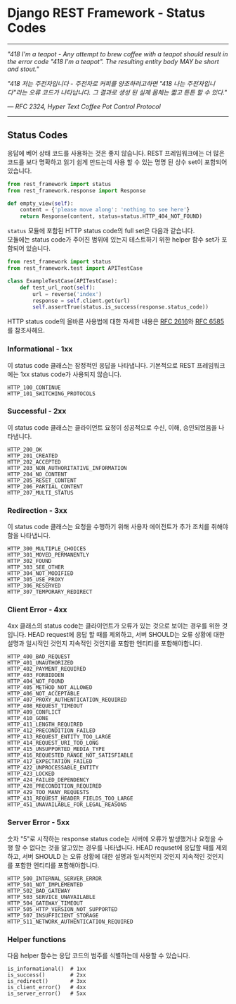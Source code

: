 # Django REST Framework - Status Codes

---

_"418 I'm a teapot - Any attempt to brew coffee with a teapot should result in the error code "418 I'm a teapot". The resulting entity body MAY be short and stout."_  

_"418 저는 주전자입니다 - 주전자로 커피를 양조하려고하면 "418 나는 주전자입니다"라는 오류 코드가 나타납니다. 그 결과로 생성 된 실제 몸체는 짧고 튼튼 할 수 있다."_  

_— RFC 2324, Hyper Text Coffee Pot Control Protocol_

---

## Status Codes
응답에 베어 상태 코드를 사용하는 것은 좋지 않습니다. REST 프레임워크에는 더 많은 코드를 보다 명확하고 읽기 쉽게 만드는데 사용 할 수 있는 명명 된 상수 set이 포함되어 있습니다.

```python
from rest_framework import status
from rest_framework.response import Response

def empty_view(self):
    content = {'please move along': 'nothing to see here'}
    return Response(content, status=status.HTTP_404_NOT_FOUND)
```
`status` 모듈에 포함된 HTTP status code의 full set은 다음과 같습니다.  
모듈에는 status code가 주어진 범위에 있는지 테스트하기 위한 helper 함수 set가 포함되어 있습니다.

```python
from rest_framework import status
from rest_framework.test import APITestCase

class ExampleTestCase(APITestCase):
    def test_url_root(self):
        url = reverse('index')
        response = self.client.get(url)
        self.assertTrue(status.is_success(response.status_code))
```
HTTP status code의 올바른 사용법에 대한 자세한 내용은 [RFC 2616](https://www.w3.org/Protocols/rfc2616/rfc2616-sec10.html)와 [RFC 6585](https://tools.ietf.org/html/rfc6585)를 참조사헤요.

### Informational - 1xx
이 status code 클래스는 잠정적인 응답을 나타냅니다. 기본적으로 REST 프레임워크에는 1xx status code가 사용되지 않습니다.

```
HTTP_100_CONTINUE
HTTP_101_SWITCHING_PROTOCOLS
```

### Successful - 2xx
이 status code 클래스는 클라이언트 요청이 성공적으로 수신, 이해, 승인되었음을 나타냅니다.

```
HTTP_200_OK
HTTP_201_CREATED
HTTP_202_ACCEPTED
HTTP_203_NON_AUTHORITATIVE_INFORMATION
HTTP_204_NO_CONTENT
HTTP_205_RESET_CONTENT
HTTP_206_PARTIAL_CONTENT
HTTP_207_MULTI_STATUS
```

### Redirection - 3xx
이 status code 클래스는 요청을 수행하기 위해 사용자 에이전트가 추가 조치를 취해야 함을 나타냅니다.

```
HTTP_300_MULTIPLE_CHOICES
HTTP_301_MOVED_PERMANENTLY
HTTP_302_FOUND
HTTP_303_SEE_OTHER
HTTP_304_NOT_MODIFIED
HTTP_305_USE_PROXY
HTTP_306_RESERVED
HTTP_307_TEMPORARY_REDIRECT
```

### Client Error - 4xx
4xx 클래스의 status code는 클라이언트가 오류가 있는 것으로 보이는 경우를 위한 것입니다. HEAD request에 응답 할 때를 제외하고, 서버 SHOULD는 오류 상황에 대한 설명과 일시적인 것인지 지속적인 것인지를 포함한 엔티티를 포함해야합니다.

```
HTTP_400_BAD_REQUEST
HTTP_401_UNAUTHORIZED
HTTP_402_PAYMENT_REQUIRED
HTTP_403_FORBIDDEN
HTTP_404_NOT_FOUND
HTTP_405_METHOD_NOT_ALLOWED
HTTP_406_NOT_ACCEPTABLE
HTTP_407_PROXY_AUTHENTICATION_REQUIRED
HTTP_408_REQUEST_TIMEOUT
HTTP_409_CONFLICT
HTTP_410_GONE
HTTP_411_LENGTH_REQUIRED
HTTP_412_PRECONDITION_FAILED
HTTP_413_REQUEST_ENTITY_TOO_LARGE
HTTP_414_REQUEST_URI_TOO_LONG
HTTP_415_UNSUPPORTED_MEDIA_TYPE
HTTP_416_REQUESTED_RANGE_NOT_SATISFIABLE
HTTP_417_EXPECTATION_FAILED
HTTP_422_UNPROCESSABLE_ENTITY
HTTP_423_LOCKED
HTTP_424_FAILED_DEPENDENCY
HTTP_428_PRECONDITION_REQUIRED
HTTP_429_TOO_MANY_REQUESTS
HTTP_431_REQUEST_HEADER_FIELDS_TOO_LARGE
HTTP_451_UNAVAILABLE_FOR_LEGAL_REASONS
```

### Server Error - 5xx
숫자 "5"로 시작하는 response status code는 서버에 오류가 발생했거나 요청을 수행 할 수 없다는 것을 알고있는 경우를 나타냅니다. HEAD requset에 응답할 때를 제외하고, 서버 SHOULD 는 오류 상황에 대한 설명과 일시적인지 것인지 지속적인 것인지를 포함한 엔티티를 포함해야합니다.

```
HTTP_500_INTERNAL_SERVER_ERROR
HTTP_501_NOT_IMPLEMENTED
HTTP_502_BAD_GATEWAY
HTTP_503_SERVICE_UNAVAILABLE
HTTP_504_GATEWAY_TIMEOUT
HTTP_505_HTTP_VERSION_NOT_SUPPORTED
HTTP_507_INSUFFICIENT_STORAGE
HTTP_511_NETWORK_AUTHENTICATION_REQUIRED
```

### Helper functions
다음 helper 함수는 응답 코드의 범주를 식별하는데 사용할 수 있습니다.

```
is_informational()  # 1xx
is_success()        # 2xx
is_redirect()       # 3xx
is_client_error()   # 4xx
is_server_error()   # 5xx
```
